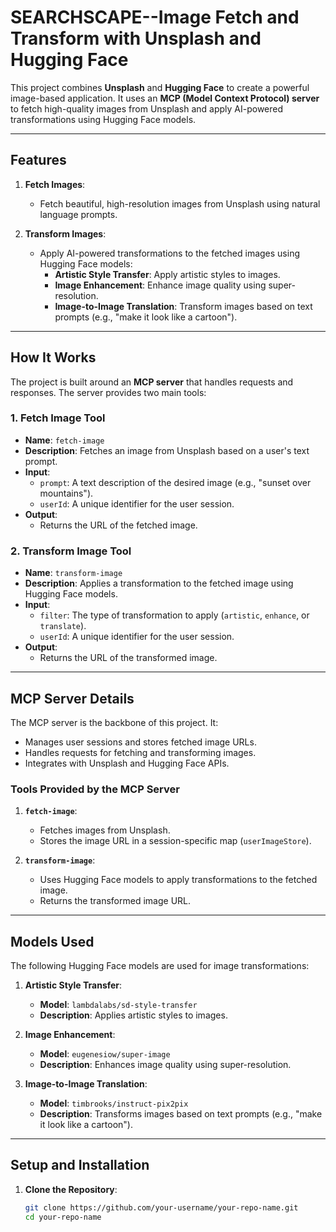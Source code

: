 # SEARCHSCAPE--Image Fetch and Transform with Unsplash and Hugging Face

This project combines **Unsplash** and **Hugging Face** to create a powerful image-based application. It uses an **MCP (Model Context Protocol) server** to fetch high-quality images from Unsplash and apply AI-powered transformations using Hugging Face models.

---

## Features

1. **Fetch Images**:
   - Fetch beautiful, high-resolution images from Unsplash using natural language prompts.
   
2. **Transform Images**:
   - Apply AI-powered transformations to the fetched images using Hugging Face models:
     - **Artistic Style Transfer**: Apply artistic styles to images.
     - **Image Enhancement**: Enhance image quality using super-resolution.
     - **Image-to-Image Translation**: Transform images based on text prompts (e.g., "make it look like a cartoon").

---

## How It Works

The project is built around an **MCP server** that handles requests and responses. The server provides two main tools:

### 1. Fetch Image Tool
- **Name**: `fetch-image`
- **Description**: Fetches an image from Unsplash based on a user's text prompt.
- **Input**:
  - `prompt`: A text description of the desired image (e.g., "sunset over mountains").
  - `userId`: A unique identifier for the user session.
- **Output**:
  - Returns the URL of the fetched image.

### 2. Transform Image Tool
- **Name**: `transform-image`
- **Description**: Applies a transformation to the fetched image using Hugging Face models.
- **Input**:
  - `filter`: The type of transformation to apply (`artistic`, `enhance`, or `translate`).
  - `userId`: A unique identifier for the user session.
- **Output**:
  - Returns the URL of the transformed image.

---

## MCP Server Details

The MCP server is the backbone of this project. It:
- Manages user sessions and stores fetched image URLs.
- Handles requests for fetching and transforming images.
- Integrates with Unsplash and Hugging Face APIs.

### Tools Provided by the MCP Server

1. **`fetch-image`**:
   - Fetches images from Unsplash.
   - Stores the image URL in a session-specific map (`userImageStore`).

2. **`transform-image`**:
   - Uses Hugging Face models to apply transformations to the fetched image.
   - Returns the transformed image URL.

---

## Models Used

The following Hugging Face models are used for image transformations:

1. **Artistic Style Transfer**:
   - **Model**: `lambdalabs/sd-style-transfer`
   - **Description**: Applies artistic styles to images.

2. **Image Enhancement**:
   - **Model**: `eugenesiow/super-image`
   - **Description**: Enhances image quality using super-resolution.

3. **Image-to-Image Translation**:
   - **Model**: `timbrooks/instruct-pix2pix`
   - **Description**: Transforms images based on text prompts (e.g., "make it look like a cartoon").

---

## Setup and Installation

1. **Clone the Repository**:
   ```bash
   git clone https://github.com/your-username/your-repo-name.git
   cd your-repo-name
